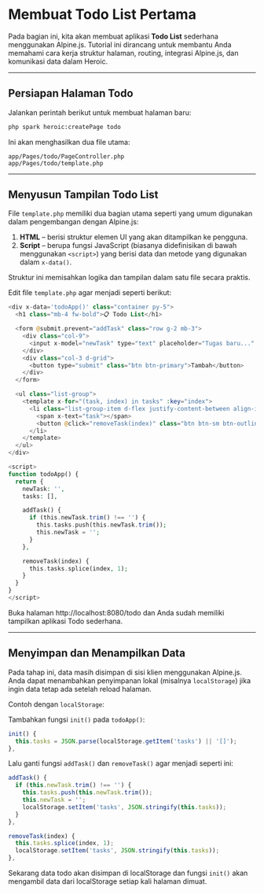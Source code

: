 # Membuat Todo List Pertama

Pada bagian ini, kita akan membuat aplikasi **Todo List** sederhana menggunakan Alpine.js. Tutorial ini dirancang untuk membantu Anda memahami cara kerja struktur halaman, routing, integrasi Alpine.js, dan komunikasi data dalam Heroic.

---

## Persiapan Halaman Todo

Jalankan perintah berikut untuk membuat halaman baru:

```bash
php spark heroic:createPage todo
```

Ini akan menghasilkan dua file utama:

```
app/Pages/todo/PageController.php
app/Pages/todo/template.php
```

---

## Menyusun Tampilan Todo List

File `template.php` memiliki dua bagian utama seperti yang umum digunakan dalam pengembangan dengan Alpine.js:

1. **HTML** – berisi struktur elemen UI yang akan ditampilkan ke pengguna.
2. **Script** – berupa fungsi JavaScript (biasanya didefinisikan di bawah menggunakan `<script>`) yang berisi data dan metode yang digunakan dalam `x-data()`.

Struktur ini memisahkan logika dan tampilan dalam satu file secara praktis.

Edit file `template.php` agar menjadi seperti berikut:

```php
<div x-data='todoApp()' class="container py-5">
  <h1 class="mb-4 fw-bold">📋 Todo List</h1>

  <form @submit.prevent="addTask" class="row g-2 mb-3">
    <div class="col-9">
      <input x-model="newTask" type="text" placeholder="Tugas baru..." class="form-control" />
    </div>
    <div class="col-3 d-grid">
      <button type="submit" class="btn btn-primary">Tambah</button>
    </div>
  </form>

  <ul class="list-group">
    <template x-for="(task, index) in tasks" :key="index">
      <li class="list-group-item d-flex justify-content-between align-items-center">
        <span x-text="task"></span>
        <button @click="removeTask(index)" class="btn btn-sm btn-outline-danger">Hapus</button>
      </li>
    </template>
  </ul>
</div>

<script>
function todoApp() {
  return {
    newTask: '',
    tasks: [],

    addTask() {
      if (this.newTask.trim() !== '') {
        this.tasks.push(this.newTask.trim());
        this.newTask = '';
      }
    },

    removeTask(index) {
      this.tasks.splice(index, 1);
    }
  }
}
</script>
```

Buka halaman http://localhost:8080/todo dan Anda sudah memiliki tampilkan aplikasi Todo sederhana. 

---

## Menyimpan dan Menampilkan Data

Pada tahap ini, data masih disimpan di sisi klien menggunakan Alpine.js. Anda dapat menambahkan penyimpanan lokal (misalnya `localStorage`) jika ingin data tetap ada setelah reload halaman. 

Contoh dengan `localStorage`:

Tambahkan fungsi `init()` pada `todoApp()`:

```js
init() {
  this.tasks = JSON.parse(localStorage.getItem('tasks') || '[]');
},
```

Lalu ganti fungsi `addTask()` dan `removeTask()` agar menjadi seperti ini:

```js
addTask() {
  if (this.newTask.trim() !== '') {
    this.tasks.push(this.newTask.trim());
    this.newTask = '';
    localStorage.setItem('tasks', JSON.stringify(this.tasks));
  }
},

removeTask(index) {
  this.tasks.splice(index, 1);
  localStorage.setItem('tasks', JSON.stringify(this.tasks));
},
```

Sekarang data todo akan disimpan di localStorage dan fungsi `init()` akan mengambil data dari localStorage setiap kali halaman dimuat.
